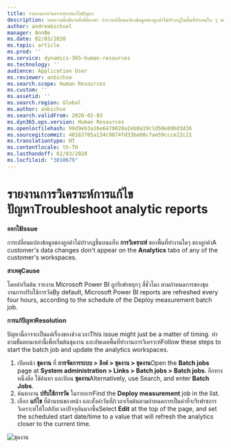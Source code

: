 ```yaml
---
title: รายงานการวิเคราะห์การแก้ไขปัญหา
description: บทความนี้อธิบายสิ่งที่ต้องทำ ถ้าการเปลี่ยนแปลงข้อมูลของลูกค้าไม่ปรากฏในพื้นที่ทำงานใด ๆ ของลูกค้า
author: andreabichsel
manager: AnnBe
ms.date: 02/03/2020
ms.topic: article
ms.prod: ''
ms.service: dynamics-365-human-resources
ms.technology: ''
audience: Application User
ms.reviewer: anbichse
ms.search.scope: Human Resources
ms.custom: ''
ms.assetid: ''
ms.search.region: Global
ms.author: anbichse
ms.search.validFrom: 2020-02-03
ms.dyn365.ops.version: Human Resources
ms.openlocfilehash: 99d9eb3a16e6470820a2eb0a19c1d50e89bd3d36
ms.sourcegitcommit: 40163705a134c9874fd33be80c7ae59ccce22c21
ms.translationtype: HT
ms.contentlocale: th-TH
ms.lasthandoff: 02/03/2020
ms.locfileid: "3010679"
---
```

# <a name="troubleshoot-analytic-reports"></a><span data-ttu-id="978e2-103">รายงานการวิเคราะห์การแก้ไขปัญหา</span><span class="sxs-lookup"><span data-stu-id="978e2-103">Troubleshoot analytic reports</span></span>

<span data-ttu-id="978e2-104">**ออกใช้**</span><span class="sxs-lookup"><span data-stu-id="978e2-104">**Issue**</span></span>

<span data-ttu-id="978e2-105">การเปลี่ยนแปลงข้อมูลของลูกค้าไม่ปรากฏขึ้นบนแท็บ **การวิเคราะห์** ของพื้นที่ทำงานใดๆ ของลูกค้า</span><span class="sxs-lookup"><span data-stu-id="978e2-105">A customer's data changes don't appear on the **Analytics** tabs of any of the customer's workspaces.</span></span>

<span data-ttu-id="978e2-106">**สาเหตุ**</span><span class="sxs-lookup"><span data-stu-id="978e2-106">**Cause**</span></span>

<span data-ttu-id="978e2-107">โดยค่าเริ่มต้น รายงาน Microsoft Power BI ถูกรีเฟรชทุกๆ สี่ชั่วโมง ตามกำหนดการของชุดงานการปรับใช้การวัด</span><span class="sxs-lookup"><span data-stu-id="978e2-107">By default, Microsoft Power BI reports are refreshed every four hours, according to the schedule of the Deploy measurement batch job.</span></span>

<span data-ttu-id="978e2-108">**การแก้ปัญหา**</span><span class="sxs-lookup"><span data-stu-id="978e2-108">**Resolution**</span></span>

<span data-ttu-id="978e2-109">ปัญหานี้อาจจะเป็นแค่เรื่องของช่วงเวลา</span><span class="sxs-lookup"><span data-stu-id="978e2-109">This issue might just be a matter of timing.</span></span> <span data-ttu-id="978e2-110">ทำตามขั้นตอนเหล่านี้เพื่อเริ่มต้นชุดงาน และอัพเดตพื้นที่ทำงานการวิเคราะห์</span><span class="sxs-lookup"><span data-stu-id="978e2-110">Follow these steps to start the batch job and update the analytics workspaces.</span></span>

1. <span data-ttu-id="978e2-111">เปิดหน้า **ชุดงาน** ที่ **การจัดการระบบ \> ลิงค์ \> ชุดงาน \> ชุดงาน**</span><span class="sxs-lookup"><span data-stu-id="978e2-111">Open the **Batch jobs** page at **System administration \> Links \> Batch jobs \> Batch jobs**.</span></span> <span data-ttu-id="978e2-112">อีกทางหนึ่งคือ ใช้ค้นหา และป้อน **ชุดงาน**</span><span class="sxs-lookup"><span data-stu-id="978e2-112">Alternatively, use Search, and enter **Batch Jobs**.</span></span>
1. <span data-ttu-id="978e2-113">ค้นหางาน **ปรับใช้การวัด** ในรายการ</span><span class="sxs-lookup"><span data-stu-id="978e2-113">Find the **Deploy measurement** job in the list.</span></span>
1. <span data-ttu-id="978e2-114">เลือก **แก้ไข** ที่ด้านบนของหน้า และตั้งค่าวันที่/เวลาเริ่มต้นตามกำหนดการเป็นค่าที่จะรีเฟรชการวิเคราะห์ให้ใกล้กับเวลาปัจจุบันมากขึ้น</span><span class="sxs-lookup"><span data-stu-id="978e2-114">Select **Edit** at the top of the page, and set the scheduled start date/time to a value that will refresh the analytics closer to the current time.</span></span>

![ชุดงาน](media/batch-jobs.png)
